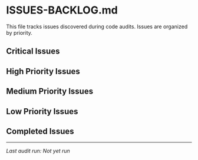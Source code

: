 # ISSUES-BACKLOG.md

This file tracks issues discovered during code audits. Issues are organized by priority.

## Critical Issues

## High Priority Issues

## Medium Priority Issues

## Low Priority Issues

## Completed Issues

---
*Last audit run: Not yet run*
